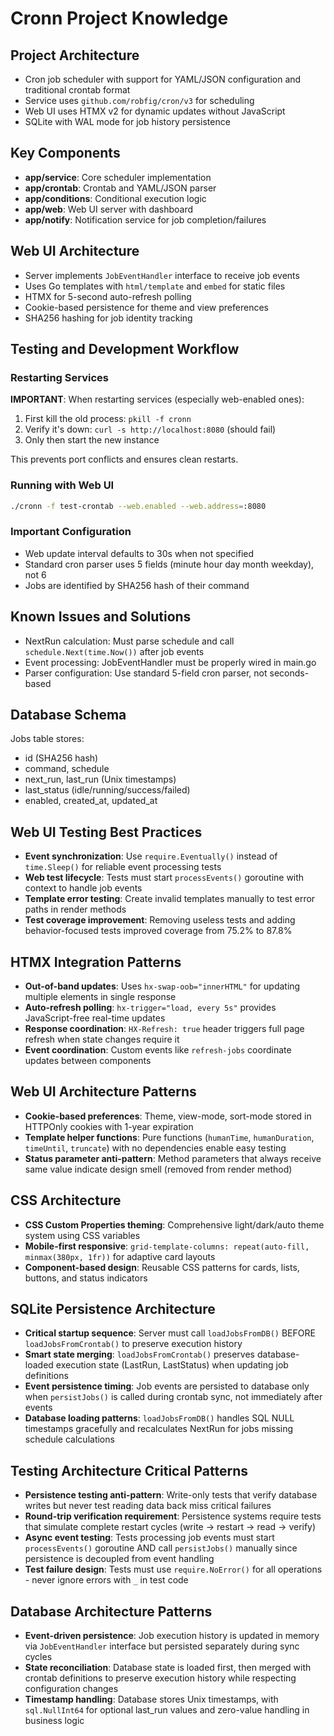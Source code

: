 # Cronn Project Knowledge

## Project Architecture
- Cron job scheduler with support for YAML/JSON configuration and traditional crontab format
- Service uses `github.com/robfig/cron/v3` for scheduling
- Web UI uses HTMX v2 for dynamic updates without JavaScript
- SQLite with WAL mode for job history persistence

## Key Components
- **app/service**: Core scheduler implementation
- **app/crontab**: Crontab and YAML/JSON parser
- **app/conditions**: Conditional execution logic
- **app/web**: Web UI server with dashboard
- **app/notify**: Notification service for job completion/failures

## Web UI Architecture
- Server implements `JobEventHandler` interface to receive job events
- Uses Go templates with `html/template` and `embed` for static files
- HTMX for 5-second auto-refresh polling
- Cookie-based persistence for theme and view preferences
- SHA256 hashing for job identity tracking

## Testing and Development Workflow

### Restarting Services
**IMPORTANT**: When restarting services (especially web-enabled ones):
1. First kill the old process: `pkill -f cronn`
2. Verify it's down: `curl -s http://localhost:8080` (should fail)
3. Only then start the new instance

This prevents port conflicts and ensures clean restarts.

### Running with Web UI
```bash
./cronn -f test-crontab --web.enabled --web.address=:8080
```

### Important Configuration
- Web update interval defaults to 30s when not specified
- Standard cron parser uses 5 fields (minute hour day month weekday), not 6
- Jobs are identified by SHA256 hash of their command

## Known Issues and Solutions
- NextRun calculation: Must parse schedule and call `schedule.Next(time.Now())` after job events
- Event processing: JobEventHandler must be properly wired in main.go
- Parser configuration: Use standard 5-field cron parser, not seconds-based

## Database Schema
Jobs table stores:
- id (SHA256 hash)
- command, schedule
- next_run, last_run (Unix timestamps)
- last_status (idle/running/success/failed)
- enabled, created_at, updated_at

## Web UI Testing Best Practices
- **Event synchronization**: Use `require.Eventually()` instead of `time.Sleep()` for reliable event processing tests
- **Web test lifecycle**: Tests must start `processEvents()` goroutine with context to handle job events
- **Template error testing**: Create invalid templates manually to test error paths in render methods
- **Test coverage improvement**: Removing useless tests and adding behavior-focused tests improved coverage from 75.2% to 87.8%

## HTMX Integration Patterns
- **Out-of-band updates**: Uses `hx-swap-oob="innerHTML"` for updating multiple elements in single response
- **Auto-refresh polling**: `hx-trigger="load, every 5s"` provides JavaScript-free real-time updates
- **Response coordination**: `HX-Refresh: true` header triggers full page refresh when state changes require it
- **Event coordination**: Custom events like `refresh-jobs` coordinate updates between components

## Web UI Architecture Patterns
- **Cookie-based preferences**: Theme, view-mode, sort-mode stored in HTTPOnly cookies with 1-year expiration
- **Template helper functions**: Pure functions (`humanTime`, `humanDuration`, `timeUntil`, `truncate`) with no dependencies enable easy testing
- **Status parameter anti-pattern**: Method parameters that always receive same value indicate design smell (removed from render method)

## CSS Architecture
- **CSS Custom Properties theming**: Comprehensive light/dark/auto theme system using CSS variables
- **Mobile-first responsive**: `grid-template-columns: repeat(auto-fill, minmax(380px, 1fr))` for adaptive card layouts
- **Component-based design**: Reusable CSS patterns for cards, lists, buttons, and status indicators

## SQLite Persistence Architecture
- **Critical startup sequence**: Server must call `loadJobsFromDB()` BEFORE `loadJobsFromCrontab()` to preserve execution history
- **Smart state merging**: `loadJobsFromCrontab()` preserves database-loaded execution state (LastRun, LastStatus) when updating job definitions  
- **Event persistence timing**: Job events are persisted to database only when `persistJobs()` is called during crontab sync, not immediately after events
- **Database loading patterns**: `loadJobsFromDB()` handles SQL NULL timestamps gracefully and recalculates NextRun for jobs missing schedule calculations

## Testing Architecture Critical Patterns
- **Persistence testing anti-pattern**: Write-only tests that verify database writes but never test reading data back miss critical failures
- **Round-trip verification requirement**: Persistence systems require tests that simulate complete restart cycles (write -> restart -> read -> verify)
- **Async event testing**: Tests processing job events must start `processEvents()` goroutine AND call `persistJobs()` manually since persistence is decoupled from event handling
- **Test failure design**: Tests must use `require.NoError()` for all operations - never ignore errors with `_` in test code

## Database Architecture Patterns
- **Event-driven persistence**: Job execution history is updated in memory via `JobEventHandler` interface but persisted separately during sync cycles
- **State reconciliation**: Database state is loaded first, then merged with crontab definitions to preserve execution history while respecting configuration changes
- **Timestamp handling**: Database stores Unix timestamps, with `sql.NullInt64` for optional last_run values and zero-value handling in business logic